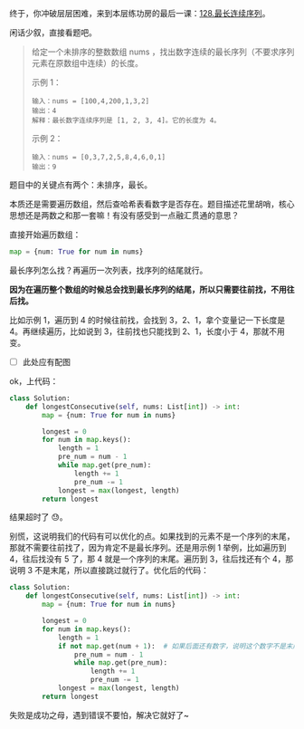 终于，你冲破层层困难，来到本层练功房的最后一课：[128.最长连续序列](https://leetcode.cn/problems/longest-consecutive-sequence/)。

闲话少叙，直接看题吧。

> 给定一个未排序的整数数组 nums ，找出数字连续的最长序列（不要求序列元素在原数组中连续）的长度。
>
> 示例 1：
>
> ```
> 输入：nums = [100,4,200,1,3,2]
> 输出：4
> 解释：最长数字连续序列是 [1, 2, 3, 4]。它的长度为 4。
> ```
>
> 示例 2：
>
> ```
> 输入：nums = [0,3,7,2,5,8,4,6,0,1]
> 输出：9
> ```

题目中的关键点有两个：未排序，最长。

本质还是需要遍历数组，然后查哈希表看数字是否存在。题目描述花里胡哨，核心思想还是两数之和那一套嘛！有没有感受到一点融汇贯通的意思？

直接开始遍历数组：

```python
map = {num: True for num in nums}
```

最长序列怎么找？再遍历一次列表，找序列的结尾就行。

**因为在遍历整个数组的时候总会找到最长序列的结尾，所以只需要往前找，不用往后找。**

比如示例 1，遍历到 4 的时候往前找，会找到 3，2、1，拿个变量记一下长度是 4。再继续遍历，比如说到 3，往前找也只能找到 2、1，长度小于 4，那就不用变。

- [ ] 此处应有配图

ok，上代码：

```python
class Solution:
    def longestConsecutive(self, nums: List[int]) -> int:
        map = {num: True for num in nums}

        longest = 0
        for num in map.keys():
            length = 1
            pre_num = num - 1
            while map.get(pre_num):
                length += 1
                pre_num -= 1
            longest = max(longest, length)
        return longest
```

结果超时了 😓。

别慌，这说明我们的代码有可以优化的点。如果找到的元素不是一个序列的末尾，那就不需要往前找了，因为肯定不是最长序列。还是用示例 1 举例，比如遍历到 4，往后找没有 5 了，那 4 就是一个序列的末尾。遍历到 3，往后找还有个 4，那说明 3 不是末尾，所以直接跳过就行了。优化后的代码：

```python
class Solution:
    def longestConsecutive(self, nums: List[int]) -> int:
        map = {num: True for num in nums}

        longest = 0
        for num in map.keys():
            length = 1
            if not map.get(num + 1):  # 如果后面还有数字，说明这个数字不是末尾，直接跳过
                pre_num = num - 1
                while map.get(pre_num):
                    length += 1
                    pre_num -= 1
            longest = max(longest, length)
        return longest
```

失败是成功之母，遇到错误不要怕，解决它就好了~
